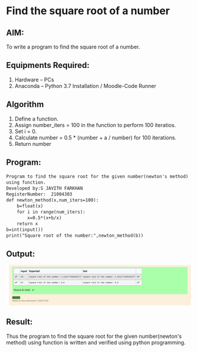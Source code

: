 # Find the square root of a number

## AIM:
To write a program to find the square root of a number.

## Equipments Required:
1. Hardware – PCs
2. Anaconda – Python 3.7 Installation / Moodle-Code Runner

## Algorithm
1. Define a function.
2. Assign number_iters = 100 in the function to perform 100 iteratios.
3. Set i = 0.
4. Calculate  number = 0.5 * (number + a / number) for 100 iterations.
5. Return number

## Program:
```
Program to find the square root for the given number(newton's method) using function.
Developed by:S JAVITH FARKHAN 
RegisterNumber:  21004303
def newton_method(x,num_iters=100):
    b=float(x)
    for i in range(num_iters):
        x=0.5*(x+b/x)
    return x
b=int(input())
print("Square root of the number:",newton_method(b))

```

## Output:
![gcd of two number](rohith2.png)


## Result:
Thus the program to find the square root for the given number(newton's method) using function is written and verified using python programming.
